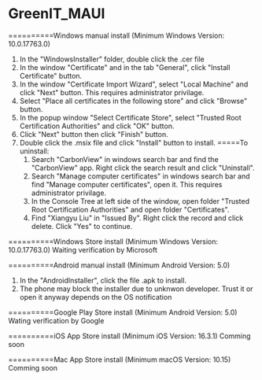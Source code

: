 # GreenIT_MAUI

==========Windows manual install (Minimum Windows Version: 10.0.17763.0)
1. In the "WindowsInstaller" folder, double click the .cer file
2. In the window "Certificate" and in the tab "General", click "Install Certificate" button.
3. In the window "Certificate Import Wizard", select "Local Machine" and click "Next" button. This requires administrator privilage.
4. Select "Place all certificates in the following store" and click "Browse" button.
5. In the popup window "Select Certificate Store", select "Trusted Root Certification Authorities" and click "OK" button.
6. Click "Next" button then click "Finish" button.
7. Double click the .msix file and click "Install" button to install.
	=====To uninstall:
	1. Search "CarbonView" in windows search bar and find the "CarbonView" app. Right click the search result and click "Uninstall".
	2. Search "Manage computer certificates" in windows search bar and find "Manage computer certificates", open it. This requires administrator privilage.
	3. In the Console Tree at left side of the window, open folder "Trusted Root Certification Authorities" and open folder "Certificates".
	4. Find "Xiangyu Liu" in "Issued By". Right click the record and click delete. Click "Yes" to continue.


==========Windows Store install (Minimum Windows Version: 10.0.17763.0)
Waiting verification by Microsoft


==========Android manual install (Minimum Android Version: 5.0)
1. In the "AndroidInstaller", click the file .apk to install.
2. The phone may block the installer due to unknwon developer. Trust it or open it anyway depends on the OS notification


==========Google Play Store install (Minimum Android Version: 5.0)
Wating verification by Google


==========iOS App Store install (Minimum iOS Version: 16.3.1)
Comming soon


==========Mac App Store install (Minimum macOS Version: 10.15)
Comming soon